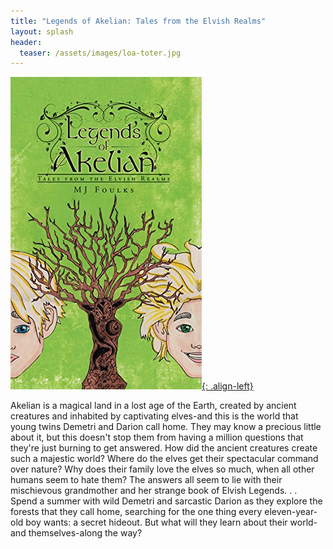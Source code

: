 ```yaml
---
title: "Legends of Akelian: Tales from the Elvish Realms"
layout: splash
header:
  teaser: /assets/images/loa-toter.jpg
---
```

[![image-left](/assets/images/loa-toter.jpg){: .align-left}](https://www.amazon.com/Legends-Akelian-Tales-Elvish-Realms/dp/149176001X)

Akelian is a magical land in a lost age of the Earth, created by ancient creatures and inhabited by captivating elves-and this is the world that young twins Demetri and Darion call home. They may know a precious little about it, but this doesn't stop them from having a million questions that they're just burning to get answered. How did the ancient creatures create such a majestic world? Where do the elves get their spectacular command over nature? Why does their family love the elves so much, when all other humans seem to hate them? The answers all seem to lie with their mischievous grandmother and her strange book of Elvish Legends. . . Spend a summer with wild Demetri and sarcastic Darion as they explore the forests that they call home, searching for the one thing every eleven-year-old boy wants: a secret hideout. But what will they learn about their world-and themselves-along the way?
